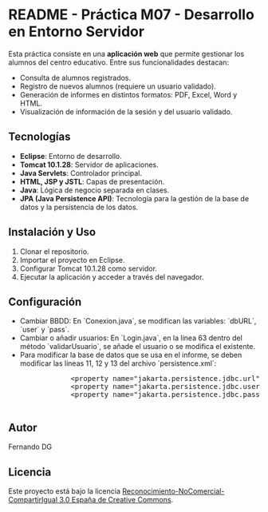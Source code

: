 <!DOCTYPE html>
<html lang="es">
<head>
    <meta charset="UTF-8">
    <meta name="viewport" content="width=device-width, initial-scale=1.0">
</head>
<body>
    <h1>README - Práctica M07 - Desarrollo en Entorno Servidor</h1>
    <p>Esta práctica consiste en una <strong>aplicación web</strong> que permite gestionar los alumnos del centro educativo. Entre sus funcionalidades destacan:</p>
    <ul>
        <li>Consulta de alumnos registrados.</li>
        <li>Registro de nuevos alumnos (requiere un usuario validado).</li>
        <li>Generación de informes en distintos formatos: PDF, Excel, Word y HTML.</li>
        <li>Visualización de información de la sesión y del usuario validado.</li>
    </ul>
    <h2>Tecnologías</h2>
    <ul>
        <li><strong>Eclipse</strong>: Entorno de desarrollo.</li>
        <li><strong>Tomcat 10.1.28</strong>: Servidor de aplicaciones.</li>
        <li><strong>Java Servlets</strong>: Controlador principal.</li>
        <li><strong>HTML, JSP y JSTL</strong>: Capas de presentación.</li>
        <li><strong>Java</strong>: Lógica de negocio separada en clases.</li>
        <li><strong>JPA (Java Persistence API)</strong>: Tecnología para la gestión de la base de datos y la persistencia de los datos.</li>
    </ul>
    <h2>Instalación y Uso</h2>
    <ol>
        <li>Clonar el repositorio.</li>
        <li>Importar el proyecto en Eclipse.</li>
        <li>Configurar Tomcat 10.1.28 como servidor.</li>
        <li>Ejecutar la aplicación y acceder a través del navegador.</li>
    </ol>
    <h2>Configuración</h2>
    <ul>
        <li>Cambiar BBDD: En `Conexion.java`, se modifican las variables: `dbURL`, `user` y `pass`.</li>
        <li>Cambiar o añadir usuarios: En `Login.java`, en la línea 63 dentro del método `validarUsuario`, se añade el usuario o se modifica el existente.</li>
        <li>Para modificar la base de datos que se usa en el informe, se deben modificar las líneas 11, 12 y 13 del archivo `persistence.xml`:</li>
        <pre>
            &lt;property name="jakarta.persistence.jdbc.url" value="jdbc:mysql://localhost:3306/dbalumnos"/&gt;
            &lt;property name="jakarta.persistence.jdbc.user" value="usuario"/&gt;
            &lt;property name="jakarta.persistence.jdbc.password" value="usuario"/&gt;
        </pre>
    </ul>
    <h2>Autor</h2>
    <p>Fernando DG</p>
    <h2>Licencia</h2>
    <p>Este proyecto está bajo la licencia <a href="https://creativecommons.org/licenses/by-nc-sa/3.0/es/">Reconocimiento-NoComercial-CompartirIgual 3.0 España de Creative Commons</a>.</p>
</body>
</html>
